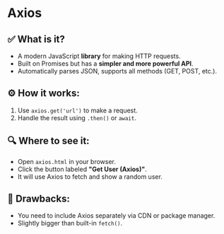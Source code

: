 # Axios

## ✅ What is it?

- A modern JavaScript **library** for making HTTP requests.
- Built on Promises but has a **simpler and more powerful API**.
- Automatically parses JSON, supports all methods (GET, POST, etc.).

## ⚙️ How it works:

1. Use `axios.get('url')` to make a request.
2. Handle the result using `.then()` or `await`.

## 🔍 Where to see it:

- Open `axios.html` in your browser.
- Click the button labeled **"Get User (Axios)"**.
- It will use Axios to fetch and show a random user.

## 🚫 Drawbacks:

- You need to include Axios separately via CDN or package manager.
- Slightly bigger than built-in `fetch()`.
